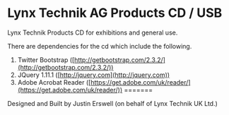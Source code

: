 Lynx Technik AG Products CD / USB
=======

Lynx Technik Products CD for exhibitions and general use.

There are dependencies for the cd which include the following.

1. Twitter Bootstrap ([http://getbootstrap.com/2.3.2/](http://getbootstrap.com/2.3.2/))
2. JQuery 1.11.1 ([http://jquery.com](http://jquery.com))
3. Adobe Acrobat Reader ([https://get.adobe.com/uk/reader/](https://get.adobe.com/uk/reader/))
=======

Designed and Built by Justin Erswell (on behalf of Lynx Technik UK Ltd.)
